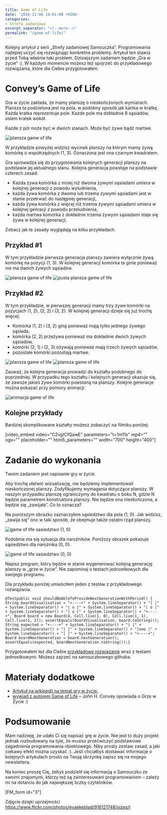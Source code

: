 ```yaml
---
title: Game of Life
date: '2016-11-06 14:01:08 +0100'
categories:
- Strefa zadaniowa
excerpt_separator: "<!--more-->"
permalink: "/game-of-life/"
---
```

Kolejny artykuł z serii „Strefy zadaniowej Samouczka”. Programowania najlepiej uczyć się rozwiązując konkretne problemy. Artykuł ten stawia przed Tobą właśnie taki problem.&nbsp;Dzisiejszym zadaniem będzie „Gra w życie” :). W każdym momencie możesz też spojrzeć do przykładowego rozwiązania, które dla Ciebie przygotowałem.

# Convey’s Game of Life
  
Gra w życie zakłada, że mamy planszę o nieskończonych wymiarach. Plansza ta podzielona jest na pola, w podobny sposób jak kartka w kratkę. Każda kratka reprezentuje pole. Każde pole ma dokładnie 8 sąsiadów, osiem kratek wokół.

Każde z pól może być w dwóch stanach. Może być żywe bądź martwe.

![plansza game of life](http://www.samouczekprogramisty.pl/wp-content/uploads/2016/11/zywa13.gif)

W przykładzie powyżej widzisz wycinek planszy na którym mamy żywą komórkę o współrzędnych (1, 3). Oznaczona jest ona czarnym kwadratem.

Gra sprowadza się do przygotowania kolejnych generacji planszy na podstawie jej aktualnego stanu. Kolejna generacja powstaje na podstawie czterech zasad:

- Każda żywa komórka z mniej niż dwoma żywymi sąsiadami umiera w kolejnej generacji z powodu wyludnienia,
- każda żywa komórka z dwoma lub trzema żywymi sąsiadami jest w stanie przetrwać do następnej generacji,
- każda żywa komórka z więcej niż trzema żywymi sąsiadami umiera w kolejnej genracji z powodu przeludnienia,
- każda martwa komórka z dokładnie trzema żywymi sąsiadami staje się żywa w kolejnej generacji.
  
  
Zobacz jak te zasady wyglądają na kilku przykładach.
## Przykład #1
  
W tym przykładzie pierwsza generacja planszy zawiera wyłącznie żywą komórkę na pozycji (1, 3). W kolejnej generacji komórka ta ginie ponieważ nie ma dwóch żywych sąsiadów.

![plansza game of life](http://www.samouczekprogramisty.pl/wp-content/uploads/2016/11/zywa13.gif) ![pusta plansza game of life](http://www.samouczekprogramisty.pl/wp-content/uploads/2016/11/pusta.gif)

## Przykład #2
  
W tym przykładzie, w pierwszej generacji mamy trzy żywe komórki na pozycjach (1, 2), (2, 2) i (3, 2). W kolejnej generacji dzieje się już trochę więcej:
- Komórka (1, 2) i (3, 2) giną ponieważ mają tylko jednego żywego sąsiada,
- komórka (2, 2) przeżywa ponieważ ma dokładnie dwóch żywych sąsiadów,
- komórki (2, 1) i (2, 3) ożywają ponieważ mają trzech żywych sąsiadów,
- pozostałe komórki pozostają martwe.
  
  
 ![plansza game of life](http://www.samouczekprogramisty.pl/wp-content/uploads/2016/11/plansza_okres2_poziom.gif) ![plansza game of life](http://www.samouczekprogramisty.pl/wp-content/uploads/2016/11/plansza_okres2_pion.gif)

Zauważ, że kolejna generacja prowadzi do kształtu podobnego do poprzedniej. W przypadku tego kształtu i kolejnych generacji okazuje się, że zawsze jakieś żywe komórki powstaną na planszy. Kolejne generacje można pokazać przy pomocy animacji:

![animacja game of life](http://www.samouczekprogramisty.pl/wp-content/uploads/2016/11/plansza_okres2_animacja.gif)

## Kolejne przykłady
  
Bardziej skomplikowane kształty możesz zobaczyć na filmiku poniżej:

[video\_embed video="C2vgICfQawE" parameters="t=1m11s" mp4="" ogv="" placeholder="" html5\_parameters="" width="700" height="400"]

# Zadanie do wykonania
  
Twoim zadaniem jest napisanie gry w życie.

Aby trochę ułatwić wizualizację, nie będziemy implementowali nieskończonej planszy. Zodyfikujemy wymagania dotyczące planszy. W naszym przypadku planszę ograniczymy do kwadratu o boku N, gdzie N będzie parametrem konstruktora planszy. Nie będzie ona nieskończona, a będzie się „zawijała”. Co to oznacza?

Na poniższym obrazku zaznaczyłem sąsiedztwo dla pola (1, 0). Jak widzisz, „zawija się” ono w taki sposób, że obejmuje także ostatni rząd planszy.

![game of life sasiedztwo (1, 0)](http://www.samouczekprogramisty.pl/wp-content/uploads/2016/11/plansza_sasiedztwo_10.gif)

Podobnie ma się sytuacja dla narożników. Poniższy obrazek pokazuje sąsiedztwo dla narożnika (0, 0).

![game of life sasiedztwo (0, 0)](http://www.samouczekprogramisty.pl/wp-content/uploads/2016/11/plansza_sasiedztwo_00.gif)

Napisz program, który będzie w stanie wygenerować kolejną generację planszy w „grze w życie”. Nie zapominaj o testach jednostkowych dla swojego programu.

Dla przykładu poniżej umieściłem jeden z testów z przykładowego rozwiązania.

    @Testpublic void shouldBeAbleToProvideNextGenerationWithPeriod() { String boardVisualisation = "+----+" + System.lineSeparator() + "| |" + System.lineSeparator() + "| o |" + System.lineSeparator() + "| o |" + System.lineSeparator() + "| o |" + System.lineSeparator() + "+----+"; Board board = new Board(4, Cell.live(1, 0), Cell.live(1, 1), Cell.live(1, 2)); assertEquals(boardVisualisation, board.toString()); String expected = "+----+" + System.lineSeparator() + "| |" + System.lineSeparator() + "| |" + System.lineSeparator() + "|ooo |" + System.lineSeparator() + "| |" + System.lineSeparator() + "+----+"; Board boardNextGeneration = board.nextGeneration(); assertEquals(expected, boardNextGeneration.toString());}

  
Przygotowałem też dla Ciebie [przykładowe rozwiązanie](https://github.com/SamouczekProgramisty/StrefaZadaniowaSamouka/tree/master/03_game_of_life) wraz z testami jednostkowymi. Możesz zajrzeć na samouczkowego githuba.
# Materiały dodatkowe

- [Artykuł na wikipedii na temat gry w życie](https://en.wikipedia.org/wiki/Conway%27s_Game_of_Life),
- [wywiad z autorem Game of Life](https://www.youtube.com/watch?v=R9Plq-D1gEk) – John H. Convey opowiada o Grze w Życie :)
  

# Podsumowanie
  
Mam nadzieję, że udało Ci się napisać grę w życie. Nie jest to duży projekt jednak rozbudowany na tyle, że musisz przećwiczyć podstawowe zagadnienia programowania obiektowego. Niby prosty zestaw zasad, a jaki ciekawy efekt można uzyskać :). Jeśli chciałbyś dostawać informacje o kolejnych artykułach prosto na Twoją skrzynkę zapisz się na mojego newslettera.

Na koniec proszę Cię, żebyś podzielił się informacją o Samouczku ze swoimi znajomymi, którzy też są zainteresowani programowaniem – zależy mi na dotarciu do jak największej liczby czytelników.

[FM\_form id="3"]

Zdjęcie dzięki uprzejmości https://www.flickr.com/photos/evaekeblad/916121748/sizes/l

